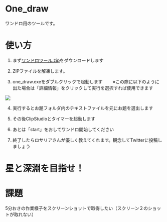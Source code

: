 # One_draw
ワンドロ用のツールです。


# 使い方
1. まず[ワンドロツール.zip](https://github.com/ardnico/One_draw/blob/master/%E3%83%AF%E3%83%B3%E3%83%89%E3%83%AD%E3%83%84%E3%83%BC%E3%83%AB.zip)をダウンロードします

2. ZIPファイルを解凍します。

3. one_draw.exeをダブルクリックで起動します
　　※この際に以下のように出た場合は「詳細情報」をクリックして実行を選択すれば使用できます

<img src="http://mrxray.on.coocan.jp/Delphi/Others/Images/SecurityDialog_02.gif">

4. 実行するとお題フォルダ内のテキストファイルを元にお題を選出します

5. その後ClipStudioとタイマーを起動します

6. あとは「start」をおしてワンドロ開始してください

7. 終了したらロサリアさんが優しく教えてくれます。観念してTwitterに投稿しましょう


# 星と深淵を目指せ！





# 課題
5分おきの作業様子をスクリーンショットで取得したい（スクリーン２のショットが取れない）